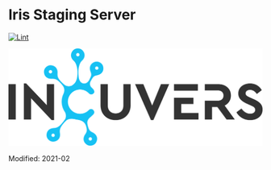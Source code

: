 # Iris Staging Server
[![Lint](https://github.com/Incuvers/iris-staging/actions/workflows/lint.yaml/badge.svg)](https://github.com/Incuvers/iris-staging/actions/workflows/lint.yaml)

![img](/docs/img/Incuvers-black.png)

Modified: 2021-02